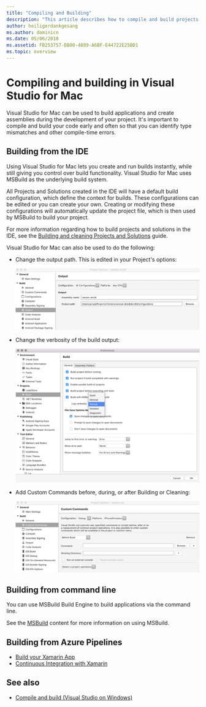 ```yaml
---
title: "Compiling and Building"
description: "This article describes how to compile and build projects and solutions in Visual Studio for Mac"
author: heiligerdankgesang
ms.author: dominicn
ms.date: 05/06/2018
ms.assetid: FB253757-DB00-4889-A6BF-E44722E25BD1
ms.topic: overview
---
```


# Compiling and building in Visual Studio for Mac

Visual Studio for Mac can be used to build applications and create assemblies during the development of your project. It's important to compile and build your code early and often so that you can identify type mismatches and other compile-time errors.

## Building from the IDE

Using Visual Studio for Mac lets you create and run builds instantly, while still giving you control over build functionality. Visual Studio for Mac uses MSBuild as the underlying build system.

All Projects and Solutions created in the IDE will have a default build configuration, which define the context for builds. These configurations can be edited or you can create your own. Creating or modifying these configurations will automatically update the project file, which is then used by MSBuild to build your project.

For more information regarding how to build projects and solutions in the IDE, see the [Building and cleaning Projects and Solutions](building-and-cleaning-projects-and-solutions.md) guide.

Visual Studio for Mac can also be used to do the following:

* Change the output path. This is edited in your Project's options:

    ![Change output path](media/compiling-and-building-image4.png)

* Change the verbosity of the build output:

    ![Change build verbosity](media/compiling-and-building-image5.png)

* Add Custom Commands before, during, or after Building or Cleaning:

    ![add custom commands](media/compiling-and-building-image6.png)

## Building from command line

You can use MSBuild Build Engine to build applications via the command line.

See the [MSBuild](/visualstudio/msbuild/msbuild) content for more information on using MSBuild.

## Building from Azure Pipelines

* [Build your Xamarin App](/vsts/pipelines/apps/mobile/xamarin?view=vsts&preserve-view=true&tabs=vsts)
* [Continuous Integration with Xamarin](https://developer.xamarin.com/guides/cross-platform/ci/)

## See also

- [Compile and build (Visual Studio on Windows)](/visualstudio/ide/compiling-and-building-in-visual-studio)